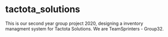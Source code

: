 # tactota_solutions
This is our second year group project 2020, designing a inventory managment system for Tactota Solutions.
We are TeamSprinters - Group32.
